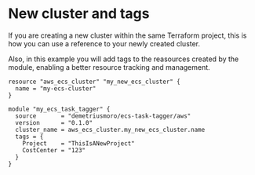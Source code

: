 # New cluster and tags

If you are creating a new cluster within the same Terraform project, this is how you can use a reference to your newly created cluster.

Also, in this example you will add tags to the reasources created by the module, enabling a better resource tracking and management.

```hcl
resource "aws_ecs_cluster" "my_new_ecs_cluster" {
  name = "my-ecs-cluster"
}

module "my_ecs_task_tagger" {
  source       = "demetriusmoro/ecs-task-tagger/aws"
  version      = "0.1.0"
  cluster_name = aws_ecs_cluster.my_new_ecs_cluster.name
  tags = {
    Project    = "ThisIsANewProject"
    CostCenter = "123"
  }
}

```
